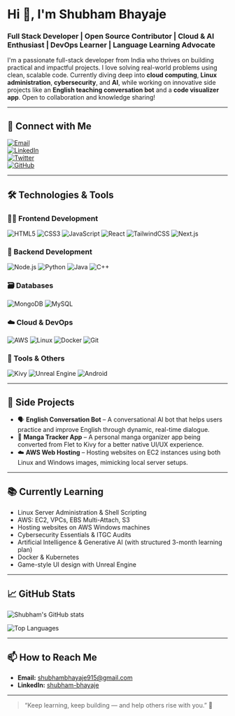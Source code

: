 # Hi 👋, I'm Shubham Bhayaje

### Full Stack Developer | Open Source Contributor | Cloud & AI Enthusiast | DevOps Learner | Language Learning Advocate

I'm a passionate full-stack developer from India who thrives on building practical and impactful projects. I love solving real-world problems using clean, scalable code. Currently diving deep into **cloud computing**, **Linux administration**, **cybersecurity**, and **AI**, while working on innovative side projects like an **English teaching conversation bot** and a **code visualizer app**. Open to collaboration and knowledge sharing!

---

## 🔗 Connect with Me

[![Email](https://img.shields.io/badge/Email-shubhambhayaje915@gmail.com-red?style=flat&logo=gmail)](mailto:shubhambhayaje915@gmail.com)  
[![LinkedIn](https://img.shields.io/badge/LinkedIn-Shubham_Bhayaje-blue?style=flat&logo=linkedin)](YOUR_LINKEDIN_PROFILE)  
[![Twitter](https://img.shields.io/badge/Twitter-@YourHandle-blue?style=flat&logo=twitter)](YOUR_TWITTER_PROFILE)  
[![GitHub](https://img.shields.io/badge/GitHub-ShubhamBhayaje-black?style=flat&logo=github)](YOUR_GITHUB_PROFILE)

---

## 🛠️ Technologies & Tools

### 👨‍💻 Frontend Development
![HTML5](https://img.shields.io/badge/-HTML5-E34F26?style=flat&logo=html5&logoColor=white)
![CSS3](https://img.shields.io/badge/-CSS3-1572B6?style=flat&logo=css3)
![JavaScript](https://img.shields.io/badge/-JavaScript-F7DF1E?style=flat&logo=javascript&logoColor=black)
![React](https://img.shields.io/badge/-React-61DAFB?style=flat&logo=react)
![TailwindCSS](https://img.shields.io/badge/-TailwindCSS-38B2AC?style=flat&logo=tailwind-css)
![Next.js](https://img.shields.io/badge/-Next.js-000000?style=flat&logo=next.js)

### 🔧 Backend Development
![Node.js](https://img.shields.io/badge/-Node.js-339933?style=flat&logo=node.js)
![Python](https://img.shields.io/badge/-Python-3776AB?style=flat&logo=python)
![Java](https://img.shields.io/badge/-Java-007396?style=flat&logo=java)
![C++](https://img.shields.io/badge/-C++-00599C?style=flat&logo=c%2B%2B)

### 🗃️ Databases
![MongoDB](https://img.shields.io/badge/-MongoDB-47A248?style=flat&logo=mongodb)
![MySQL](https://img.shields.io/badge/-MySQL-4479A1?style=flat&logo=mysql)

### ☁️ Cloud & DevOps
![AWS](https://img.shields.io/badge/-AWS-232F3E?style=flat&logo=amazon-aws)
![Linux](https://img.shields.io/badge/-Linux-FCC624?style=flat&logo=linux)
![Docker](https://img.shields.io/badge/-Docker-2496ED?style=flat&logo=docker)
![Git](https://img.shields.io/badge/-Git-F05032?style=flat&logo=git)

### 📱 Tools & Others
![Kivy](https://img.shields.io/badge/-Kivy-000000?style=flat&logo=python)
![Unreal Engine](https://img.shields.io/badge/-Unreal%20Engine-0E1128?style=flat&logo=unrealengine)
![Android](https://img.shields.io/badge/-Android-3DDC84?style=flat&logo=android)

---

## 🧪 Side Projects

- 🗣️ **English Conversation Bot** – A conversational AI bot that helps users practice and improve English through dynamic, real-time dialogue.
- 📖 **Manga Tracker App** – A personal manga organizer app being converted from Flet to Kivy for a better native UI/UX experience.
- ☁️ **AWS Web Hosting** – Hosting websites on EC2 instances using both Linux and Windows images, mimicking local server setups.

---

## 📚 Currently Learning

- Linux Server Administration & Shell Scripting  
- AWS: EC2, VPCs, EBS Multi-Attach, S3  
- Hosting websites on AWS Windows machines  
- Cybersecurity Essentials & ITGC Audits  
- Artificial Intelligence & Generative AI (with structured 3-month learning plan)  
- Docker & Kubernetes  
- Game-style UI design with Unreal Engine

---

## 📈 GitHub Stats

![Shubham's GitHub stats](https://github-readme-stats.vercel.app/api?username=Shubham-Bhayaje&show_icons=true&theme=radical)

![Top Languages](https://github-readme-stats.vercel.app/api/top-langs/?username=Shubham-Bhayaje&layout=compact&theme=radical)


---

## 📫 How to Reach Me

- **Email:** [shubhambhayaje915@gmail.com](mailto:shubhambhayaje915@gmail.com)  
- **LinkedIn:** [shubham-bhayaje](linkedin.com/in/shubham-bhayaje/)  


---

> “Keep learning, keep building — and help others rise with you.” 🚀
